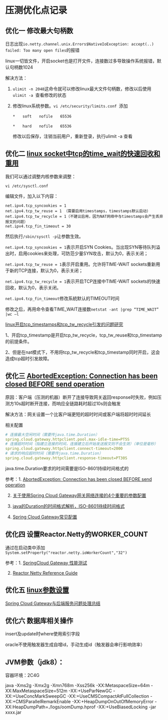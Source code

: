 # 压测优化点记录

## 优化一  修改最大句柄数

日志出现`io.netty.channel.unix.Errors$NativeIoException: accept(..) failed: Too many open files`的报错

linux一切皆文件，开启socket也是打开文件，连接数过多导致操作系统报错，默认句柄数1024

解决方法：

1. `ulimit -n 2048`这命令就可以修改linux最大文件句柄数，修改以后使用`ulimit -a `查看修改的状态

2. 修改linux系统参数。`vi /etc/security/limits.conf `添加

   ``` 
   *　　soft　　nofile　　65536
   
   *　　hard　　nofile　　65536
   ```

   修改以后保存，注销当前用户，重新登录，执行ulimit -a 查看

## 优化二  [linux socket中tcp的time_wait的快速回收和重用](https://www.cnblogs.com/icemonkey/p/10448750.html)

我们可以通过调整内核参数来调整：

`vi /etc/sysctl.conf`

编辑文件，加入以下内容：

```
net.ipv4.tcp_syncookies = 1
net.ipv4.tcp_tw_reuse = 1 （需要启用timestamps，timestamps默认启动）
net.ipv4.tcp_tw_recycle = 1（不建议启用，因为NAT网络中与timestamps会产生丢弃报文的问题）
net.ipv4.tcp_fin_timeout = 30 
```

然后执行`/sbin/sysctl -p`让参数生效。



`net.ipv4.tcp_syncookies = 1`表示开启SYN Cookies。当出现SYN等待队列溢出时，启用cookies来处理，可防范少量SYN攻击，默认为0，表示关闭；

`net.ipv4.tcp_tw_reuse = 1`表示开启重用。允许将TIME-WAIT sockets重新用于新的TCP连接，默认为0，表示关闭；

`net.ipv4.tcp_tw_recycle = 1`表示开启TCP连接中TIME-WAIT sockets的快速回收，默认为0，表示关闭。

`net.ipv4.tcp_fin_timeout`修改系統默认的TIMEOUT时间

修改之后，再用命令查看TIME_WAIT连接数`netstat -ant |grep “TIME_WAIT” |wc –l`



[linux开启tcp_timestamps和tcp_tw_recycle引发的问题研究](https://www.cnblogs.com/charlieroro/p/11593410.html)

1、开启tcp_timestamp是开启tcp_tw_recycle，tcp_tw_reuse和tcp_timestamp的前提条件。

2、但是在nat模式下，不用将tcp_tw_recycle和tcp_timestamp同时开启，这会造成tcp超时引发故障。



## 优化三 [AbortedException: Connection has been closed BEFORE send operation](https://github.com/reactor/reactor-netty/issues/1540)

原因：客户端（压测的机器）断开了连接导致网关返回response时失败，例如压测方10s超时断开连接，而响应全链路耗时超过10s则会触发

解决方法：网关设置一个比客户端更短的超时时间或客户端将超时时间延长

相关配置

```yml
# 连接最大空闲时间（需要传java.time.Duration）
spring.cloud.gateway.httpclient.pool.max-idle-time=PT5S
# 连接超时时间（指建立连接的时间，连接建立后开始发送报文则不会生效）（单位是毫秒）
spring.cloud.gateway.httpclient.connect-timeout=2000
# 请求的响应超时时间（需要传java.time.Duration）
spring.cloud.gateway.httpclient.response-timeout=PT30S
```

java.time.Duration要求的时间需要是ISO-8601持续时间格式的

参考：1. [AbortedException: Connection has been closed BEFORE send operation](https://github.com/reactor/reactor-netty/issues/1540)

2. [关于使用Spring Cloud Gateway网关网络连接的4个重要的参数配置](https://blog.csdn.net/ankeway/article/details/108745751)

3. [java的Duration的时间格式解析，ISO-8601持续时间格式](https://blog.csdn.net/qq_42006120/article/details/101992163)

4. [Spring Cloud Gateway常见配置](https://cloud.spring.io/spring-cloud-gateway/reference/html/appendix.html#common-application-properties)



## 优化四 设置Reactor.Netty的WORKER_COUNT

通过在启动类中添加`System.setProperty("reactor.netty.ioWorkerCount","32")`

参考：1. [SpringCloud Gateway 性能测试](https://www.jianshu.com/p/f028491c8f34)

2. [Reactor Netty Reference Guide](https://projectreactor.io/docs/netty/snapshot/reference/index.html#tcp-server)



## 优化五 [linux参数设置](https://www.cnblogs.com/fczjuever/archive/2013/04/17/3026694.html)



[Spring Cloud Gateway与后端服务问题处理总结](https://www.jianshu.com/p/ee180c78f999)



## 优化六 数据库相关操作

insert及update时where使用索引字段

oracle不使用触发器生成自增id，手动生成id（触发器会串行影响效率）



## JVM参数（jdk8）：

容器环境：2C4G

java -Xms2g -Xmx2g -Xmn768m -Xss256k -XX:MetaspaceSize=64m -XX:MaxMetaspaceSize=512m -XX:+UseParNewGC -XX:+UseConcMarkSweepGC -XX:+UseCMSCompactAtFullCollection -XX:+CMSParallelRemarkEnable -XX:+HeapDumpOnOutOfMemoryError -XX:HeapDumpPath=./logs/oomDump.hprof -XX:+UseBiasedLocking -jar xxxx.jar
